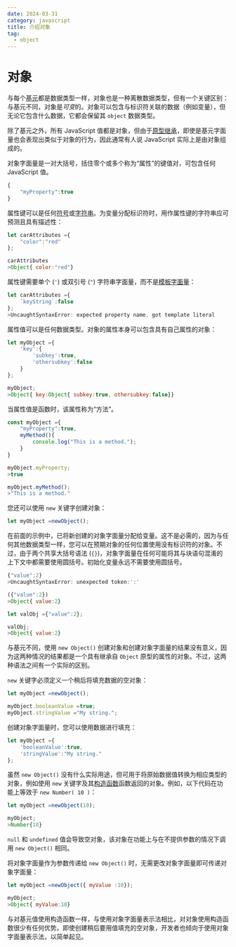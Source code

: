 ```yaml
---
date: 2024-03-31
category: javascript
title: 介绍对象
tag:
  - object
---
```

# 对象

与每个[基元](/blogs/web/javascript/data-types)都是数据类型一样，对象也是一种离散数据类型，但有一个关键区别：与基元不同，对象是*可变*的。对象可以包含与标识符关联的数据（例如变量），但无论它包含什么数据，它都会保留其 `object` 数据类型。

除了基元之外，所有 JavaScript 值都是对象，但由于[原型继承](/blogs/web/javascript/objects/prototypal-inheritance)，即使是基元字面量也会表现出类似于对象的行为，因此通常有人说 JavaScript 实际上是由对象组成的。

对象字面量是一对大括号，括住零个或多个称为“属性”的键值对，可包含任何 JavaScript 值。

```javascript
{
    "myProperty":true
}
```

属性键可以是任何[符号](/blogs/web/javascript/data-types/symbol)或[字符串](/blogs/web/javascript/data-types/string)。为变量分配标识符时，用作属性键的字符串应可预测且具有描述性：

```javascript
let carAttributes ={
    "color":"red"
};

carAttributes
>Object{ color:"red"}
```

属性键需要单个 (`'`) 或双引号 (`"`) 字符串字面量，而不是[模板字面量](/blogs/web/javascript/data-types/string#template-literals)：

```javascript
let carAttributes ={
    `keyString`:false
};
>UncaughtSyntaxError: expected property name, got template literal
```

属性值可以是任何数据类型。对象的属性本身可以包含具有自己属性的对象：

```javascript
let myObject ={
    'key':{
        'subkey':true,
        'othersubkey':false
    }
};

myObject;
>Object{ key:Object{ subkey:true, othersubkey:false}}
```

当属性值是函数时，该属性称为“方法”。

```javascript
const myObject ={
    "myProperty":true,
    myMethod(){
        console.log("This is a method.");
    }
}

myObject.myProperty;
>true

myObject.myMethod();
>"This is a method."
```

您还可以使用 `new` 关键字创建对象：

```javascript
let myObject =newObject();
```

在前面的示例中，已将新创建的对象字面量分配给变量。这不是必需的，因为与任何其他数据类型一样，您可以在预期对象的任何位置使用没有标识符的对象。不过，由于两个共享大括号语法 (`{}`)，对象字面量在任何可能将其与块语句混淆的上下文中都需要使用圆括号。初始化变量永远不需要使用圆括号。

```javascript
{"value":2}
>UncaughtSyntaxError: unexpected token:':'

({"value":2})
>Object{ value:2}

let valObj ={"value":2};

valObj;
>Object{ value:2}
```

与基元不同，使用 `new Object()` 创建对象和创建对象字面量的结果没有意义，因为这两种情况的结果都是一个具有继承自 `Object` 原型的属性的对象。不过，这两种语法之间有一个实际的区别。

`new` 关键字必须定义一个稍后将填充数据的空对象：

```javascript
let myObject =newObject();

myObject.booleanValue =true;
myObject.stringValue ="My string.";
```

创建对象字面量时，您可以使用数据进行填充：

```javascript
let myObject ={
    'booleanValue':true,
    'stringValue':"My string."
};
```

虽然 `new Object()` 没有什么实际用途，但可用于将原始数据值转换为相应类型的对象，例如使用 `new` 关键字及其[构造函数](/blogs/web/javascript/functions/new)函数返回的对象。例如，以下代码在功能上等效于 `new Number( 10 )`：

```javascript
let myObject =newObject(10);

myObject;
>Number{10}
```

`null` 和 `undefined` 值会导致空对象，该对象在功能上与在不提供参数的情况下调用 `new Object()` 相同。

将对象字面量作为参数传递给 `new Object()` 时，无需更改对象字面量即可传递对象字面量：

```javascript
let myObject =newObject({ myValue :10});

myObject;
>Object{ myValue:10}
```

与对基元值使用构造函数一样，与使用对象字面量表示法相比，对对象使用构造函数很少有任何优势。即使创建稍后要用值填充的空对象，开发者也倾向于使用对象字面量表示法，以简单起见。
